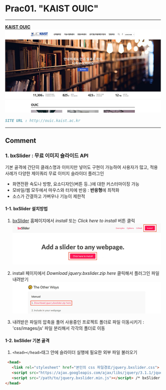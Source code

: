 # Prac01. "KAIST OUIC"

---

**[KAIST OUIC](/ouic/ouic.html)**
![KAIST OUIC](/mainVisual/prac01_img.jpg)
```markdown
SITE URL : http://ouic.kaist.ac.kr
```

---

## Comment

### 1. bxSlider : 무료 이미지 슬라이드 API
기본 골격에 간단히 클래스명과 이미지만 넣어도 구현이 가능하여 사용자가 많고, 적용사례가 다양한 제이쿼리 무료 이미지 슬라이더 플러그인
* 화면전환 속도나 방향, 요소디자인(버튼 등..)에  대한 커스터마이징 가능
* 모바일/웹 모두에서 마우스와 터치에 반응 : **반응형**에 최적화 
* 소스가 간결하고 가벼우나 기능이 제한적

#### 1-1. bxSlider 설치방법
1. [bxSlider](http://bxslider.com/) 홈페이지에서 *install* 또는 *Click here to install* 버튼 클릭  
![bxSlider_click](/comment/prac01/comment01.jpg)

2. install 페이지에서 *Download jquery.bxslider.zip here* 클릭해서 플러그인 파일 내려받기  
![bxSlider_download](/comment/prac01/comment02.jpg)

3. 내려받은 파일의 압축을 풀어 사용중인 프로젝트 폴더로 파일 이동시키기 : 'css/images/js' 파일 분리해서 각각의 폴더로 이동  

#### 1-2. bxSlider 기본 골격
1. `<head></head>`태그 안에 슬라이더 실행에 필요한 외부 파일 불러오기
``` html
 <head>
   <link rel="stylesheet" href="본인의 css 파일경로/jquery.bxslider.css"> /* 슬라이더 스타일시트 */
   <script src="https://ajax.googleapis.com/ajax/libs/jquery/3.1.1/jquery.min.js"></script> /* 최신버전 확인하기 */
   <script src="/path/to/jquery.bxslider.min.js"></script> /* bxSlider 본체 */
</head>
```
